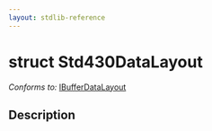 ```yaml
---
layout: stdlib-reference
---
```


# struct Std430DataLayout

*Conforms to:* [IBufferDataLayout](../../../interfaces/ibufferdatalayout-017b/index.html)

## Description



